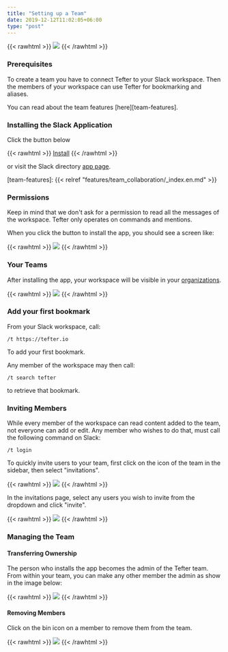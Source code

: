```yaml
---
title: "Setting up a Team"
date: 2019-12-12T11:02:05+06:00
type: "post"
---
```


{{< rawhtml >}}
  <img class="inpage-hero" src="/images/organizations_setup.svg"/>
{{< /rawhtml >}}


### Prerequisites

To create a team you have to connect Tefter to your Slack workspace.
Then the members of your workspace can use Tefter for bookmarking and aliases.

You can read about the team features [here][team-features].

### Installing the Slack Application

Click the button below

{{< rawhtml >}}
<a class="btn btn-primary" href="https://tefter.io/integrations/slack_direct_install_callback">Install</a>
{{< /rawhtml >}}

or visit the Slack directory [app page](https://slack.com/apps/AFBC4A147-tefter).

[team-features]: {{< relref "features/team_collaboration/_index.en.md" >}}

### Permissions

Keep in mind that we don't ask for a permission to read all the messages of the workspace.
Tefter only operates on commands and mentions.

When you click the button to install the app, you should see a screen
like:

{{< rawhtml >}}
  <img class="inpage-hero" src="/images/slack_permissions.webp"/>
{{< /rawhtml >}}

### Your Teams

After installing the app, your workspace will be visible in your [organizations](https://tefter.io/organizations).

{{< rawhtml >}}
  <img class="inpage-hero" src="/images/orgs_list.webp"/>
{{< /rawhtml >}}

### Add your first bookmark


From your Slack workspace, call:

```
/t https://tefter.io
```

To add your first bookmark.

Any member of the workspace may then call:

```
/t search tefter
```

to retrieve that bookmark.


### Inviting Members

While every member of the workspace can read content added to the team, not everyone can add or edit.
Any member who wishes to do that, must call the following command on Slack:

```
/t login
```

To quickly invite users to your team, first click on the icon of
the team in the sidebar, then select "invitations".

{{< rawhtml >}}
  <img src="/images/getting_started/org_invites_path.png"/>
{{< /rawhtml >}}

In the invitations page, select any users you wish to invite from the
dropdown and click "invite".

{{< rawhtml >}}
  <img src="/images/getting_started/org_invites.png"/>
{{< /rawhtml >}}


### Managing the Team

#### Transferring Ownership

The person who installs the app becomes the admin of the Tefter team.
From within your team, you can make any other member the admin as show in
the image below:

{{< rawhtml >}}
  <img src="/images/transfer_admin.png"/>
{{< /rawhtml >}}


#### Removing Members

Click on the bin icon on a member to remove them from the team.

{{< rawhtml >}}
  <img src="/images/getting_started/remove_member.png"/>
{{< /rawhtml >}}

